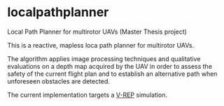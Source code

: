 # localpathplanner
Local Path Planner for multirotor UAVs (Master Thesis project)

This is a reactive, mapless loca path planner for multirotor UAVs.

The algorithm applies image processing techniques and qualitative evaluations
on a depth map acquired by the UAV in order to assess the safety of the current
flight plan and to establish an alternative path when unforeseen obstacles are
detected.

The current implementation targets a [V-REP](http://www.coppeliarobotics.com/) simulation.
